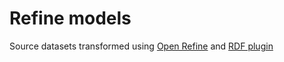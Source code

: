 Refine models
==============

Source datasets transformed using [Open Refine][or] and [RDF plugin][ordf]

[or]: http://openrefine.org/
[ordf]: http://refine.deri.ie/


